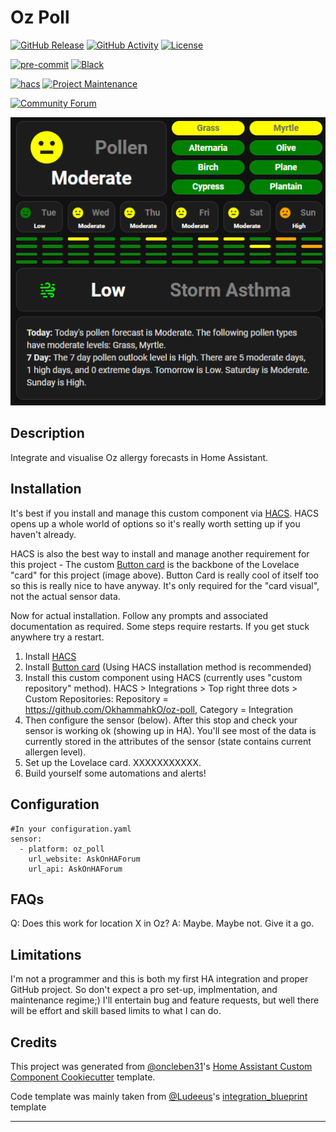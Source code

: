 # Oz Poll

[![GitHub Release][releases-shield]][releases]
[![GitHub Activity][commits-shield]][commits]
[![License][license-shield]](LICENSE)

[![pre-commit][pre-commit-shield]][pre-commit]
[![Black][black-shield]][black]

[![hacs][hacsbadge]][hacs]
[![Project Maintenance][maintenance-shield]][user_profile]

[![Community Forum][forum-shield]][forum]

![AllergyCard][AllergyCard]

## Description

Integrate and visualise Oz allergy forecasts in Home Assistant.

## Installation

It's best if you install and manage this custom component via [HACS](https://hacs.xyz/). HACS opens up a whole world of options so it's really worth setting up if you haven't already.

HACS is also the best way to install and manage another requirement for this project - The custom [Button card](https://github.com/custom-cards/button-card)  is the backbone of the Lovelace "card" for this project (image above). Button Card is really cool of itself too so this is really nice to have anyway. It's only required for the "card visual", not the actual sensor data.

Now for actual installation. Follow any prompts and associated documentation as required. Some steps require restarts. If you get stuck anywhere try a restart.

1. Install [HACS](https://hacs.xyz/)
2. Install [Button card](https://github.com/custom-cards/button-card) (Using HACS installation method is recommended)
3. Install this custom component using HACS (currently uses "custom repository" method). HACS > Integrations > Top right three dots > Custom Repositories: Repository = https://github.com/OkhammahkO/oz-poll, Category = Integration
4. Then configure the sensor (below). After this stop and check your sensor is working ok (showing up in HA). You'll see most of the data is currently stored in the attributes of the sensor (state contains current allergen level).
5. Set up the Lovelace card. XXXXXXXXXXX.
6. Build yourself some automations and alerts! 

## Configuration

```
#In your configuration.yaml
sensor:
  - platform: oz_poll
    url_website: AskOnHAForum
    url_api: AskOnHAForum

```

<!---->

## FAQs
Q: Does this work for location X in Oz?
A: Maybe. Maybe not. Give it a go.

## Limitations
I'm not a programmer and this is both my first HA integration and proper GitHub project. So don't expect a pro set-up, implmentation, and maintenance regime;) 
I'll entertain bug and feature requests, but well there will be effort and skill based limits to what I can do.  

## Credits

This project was generated from [@oncleben31](https://github.com/oncleben31)'s [Home Assistant Custom Component Cookiecutter](https://github.com/oncleben31/cookiecutter-homeassistant-custom-component) template.

Code template was mainly taken from [@Ludeeus](https://github.com/ludeeus)'s [integration_blueprint][integration_blueprint] template

---

[integration_blueprint]: https://github.com/custom-components/integration_blueprint
[black]: https://github.com/psf/black
[black-shield]: https://img.shields.io/badge/code%20style-black-000000.svg?style=for-the-badge
[buymecoffee]: https://www.buymeacoffee.com/OkhammahkO
[buymecoffeebadge]: https://img.shields.io/badge/buy%20me%20a%20coffee-donate-yellow.svg?style=for-the-badge
[commits-shield]: https://img.shields.io/github/commit-activity/y/OkhammahkO/oz-poll.svg?style=for-the-badge
[commits]: https://github.com/OkhammahkO/oz-poll/commits/main
[hacs]: https://hacs.xyz
[hacsbadge]: https://img.shields.io/badge/HACS-Custom-orange.svg?style=for-the-badge
[discord]: https://discord.gg/Qa5fW2R
[discord-shield]: https://img.shields.io/discord/330944238910963714.svg?style=for-the-badge
[AllergyCard]: AllergyCard.png
[forum-shield]: https://img.shields.io/badge/community-forum-brightgreen.svg?style=for-the-badge
[forum]: https://community.home-assistant.io/
[license-shield]: https://img.shields.io/github/license/OkhammahkO/oz-poll.svg?style=for-the-badge
[maintenance-shield]: https://img.shields.io/badge/maintainer-%40OkhammahkO-blue.svg?style=for-the-badge
[pre-commit]: https://github.com/pre-commit/pre-commit
[pre-commit-shield]: https://img.shields.io/badge/pre--commit-enabled-brightgreen?style=for-the-badge
[releases-shield]: https://img.shields.io/github/release/OkhammahkO/oz-poll.svg?style=for-the-badge
[releases]: https://github.com/OkhammahkO/oz-poll/releases
[user_profile]: https://github.com/OkhammahkO
